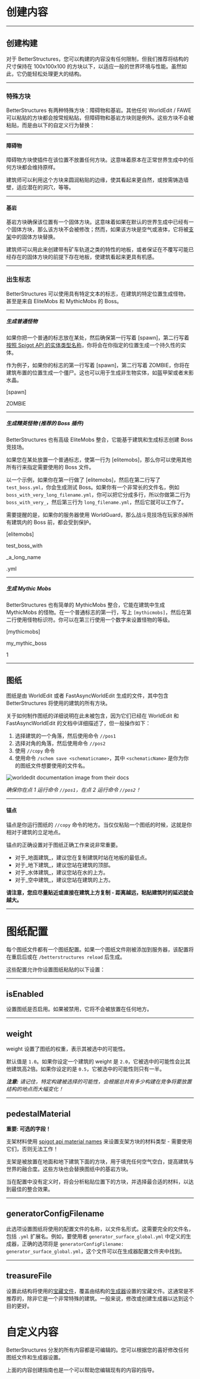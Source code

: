 # 创建内容

***

## 创建构建

对于 BetterStructures，您可以构建的内容没有任何限制，但我们推荐将结构的尺寸保持在 100x100x100 的方块以下，以适应一般的世界环境与性能。虽然如此，它仍能轻松处理更大的结构。

***

### 特殊方块

BetterStructures 有两种特殊方块：障碍物和基岩。其他任何 WorldEdit / FAWE 可以粘贴的方块都会按常规粘贴，但障碍物和基岩方块则是例外。这些方块不会被粘贴，而是由以下的自定义行为替换：

***

#### 障碍物

障碍物方块使插件在该位置不放置任何方块。这意味着原本在正常世界生成中的任何方块都会维持原样。

建筑师可以利用这个方块来圆润粘贴的边缘，使其看起来更自然，或按需铸造墙壁，适应潜在的洞穴，等等。

***

#### 基岩

基岩方块确保该位置有一个固体方块。这意味着如果在默认的世界生成中已经有一个固体方块，那么该方块不会被修改；然而，如果该方块是空气或液体，它将被[支架](#pedestalmaterial)中的固体方块替换。

建筑师可以用此来创建带有矿车轨道之类的特性的地板，或者保证在不覆写可能已经存在的固体方块的前提下存在地板，使建筑看起来更具有机感。

***

### 出生标志

BetterStructures 可以使用具有特定文本的标志，在建筑的特定位置生成怪物，甚至是来自 EliteMobs 和 MythicMobs 的 Boss。

***

##### 生成普通怪物

如果你把一个普通的标志放在某处，然后确保第一行写着 [spawn]，第二行写着[按照 Spigot API 的实体类型名称](https://hub.spigotmc.org/javadocs/spigot/org/bukkit/entity/EntityType.html)，你将会在你指定的位置生成一个持久性的实体。

作为例子，如果你的标志的第一行写着 [spawn]，第二行写着 ZOMBIE，你将在建筑布置的位置生成一个僵尸。这也可以用于生成非生物实体，如盔甲架或者末影水晶。

<div class="minecraft-sign"> 
<p>[spawn]</p>
<p>ZOMBIE</p>
<p></p>
<p></p>
</div>

***

##### 生成精英怪物 (推荐的 Boss 插件)

BetterStructures 也有高级 EliteMobs 整合，它能基于建筑和生成标志创建 Boss 竞技场。

如果您在某处放置一个普通标志，使第一行为 [elitemobs]，那么你可以使用其他所有行来指定需要使用的 Boss 文件。

以一个示例，如果你在第一行做了 [elitemobs]，然后在第二行写了 `test_boss.yml`，你会生成测试 Boss。如果你有一个非常长的文件名，例如 `boss_with_very_long_filename.yml`，你可以把它分成多行，所以你做第二行为 `boss_with_very_`，然后第三行为 `long_filename.yml`，然后它就可以工作了。

需要提醒的是，如果你的服务器使用 WorldGuard，那么战斗竞技场在玩家杀掉所有建筑内的 Boss 前，都会受到保护。

<div class="minecraft-sign"> 
<p>[elitemobs]</p>
<p>test_boss_with</p>
<p>_a_long_name</p>
<p>.yml</p>
</div>

***

##### 生成 Mythic Mobs

BetterStructures 也有简单的 MythicMobs 整合，它能在建筑中生成 MythicMobs 的怪物。在一个普通标志的第一行，写上 `[mythicmobs]`，然后在第二行使用怪物标识符。你可以在第三行使用一个数字来设置怪物的等级。

<div class="minecraft-sign"> 
<p>[mythicmobs]</p>
<p>my_mythic_boss</p>
<p>1</p>
<p></p>
</div>

***

## 图纸

图纸是由 WorldEdit 或者 FastAsyncWorldEdit 生成的文件，其中包含 BetterStructures 将使用的建筑的所有方块。

关于如何制作图纸的详细说明在此未被包含，因为它们已经在 WorldEdit 和 FastAsyncWorldEdit 的文档中详细描述了，但一般操作如下：

1) 选择建筑的一个角落，然后使用命令 `//pos1`
2) 选择对角的角落，然后使用命令 `//pos2`
3) 使用 `//copy` 命令
4) 使用命令 `/schem save <schematicname>`，其中 `<schematicName>` 是你为你的图纸文件想要使用的文件名。

<img src="https://worldedit.enginehub.org/en/latest/_images/cuboid.png" alt="worldedit documentation image from their docs">

*确保你在点 1 运行命令 `//pos1`，在点 2 运行命令 `//pos2`！*

***

#### 锚点

锚点是你运行图纸的 `//copy` 命令的地方。当仅仅粘贴一个图纸的时候，这就是你相对于建筑的立足地点。

锚点的正确设置对于图纸正确工作来说非常重要。

* 对于_地面建筑_，建议您在复制建筑时站在地板的最低点。
* 对于_地下建筑_，建议您站在建筑的顶部。
* 对于_水体建筑_，建议您站在水的上方。
* 对于_空中建筑_，建议您站在建筑的上方。

**请注意，您应尽量贴近或直接在建筑上方复制 - 距离越远，粘贴建筑时的延迟就会越大。**

***

# 图纸配置

每个图纸文件都有一个图纸配置。如果一个图纸文件刚被添加到服务器，该配置将在重启后或在 `/betterstructures reload` 后生成。

这些配置允许你设置图纸粘贴的以下设置：

***

## isEnabled

设置图纸是否启用。如果被禁用，它将不会被放置在任何地方。

***

## weight

weight 设置了图纸的权重，表示其被选中的可能性。

默认值是 `1.0`。如果你设定一个建筑的 weight 是 `2.0`，它被选中的可能性会比其他建筑高2倍。如果你设定的是 `0.5`，它被选中的可能性则只有一半。

_**注意:** 请记住，特定构建被选择的可能性，会根据总共有多少构建在竞争将要放置结构的地点而大幅变化！_

***

## pedestalMaterial

**重要: 可选的字段！**

支架材料使用 [spigot api material names](https://hub.spigotmc.org/javadocs/spigot/org/bukkit/Material.html) 来设置支架方块的材料类型 - 需要使用它们，否则无法工作！

支架是被放置在地面和地下建筑下面的方块，用于填充任何空气空白，提高建筑与世界的融合度。这些方块也会替换图纸中的基岩方块。

当在配置中没有定义时，将会分析粘贴位置下的方块，并选择最合适的材料，以达到最佳的整合效果。

***

## generatorConfigFilename

此选项设置图纸将使用的配置文件的名称，以文件名形式。这需要完全的文件名，包括 `.yml` 扩展名。例如，要使用者 `generator_surface_global.yml` 中定义的生成器，正确的选项将是 `generatorConfigFilename: generator_surface_global.yml`，这个文件可以在生成器配置文件夹中找到。

***

## treasureFile

设置此结构将使用的[宝藏文件]($language$/betterstructures/creating_treasure.md)，覆盖由结构的[生成器]($language$/betterstructures/creating_generators.md)设置的宝藏文件。这通常是不推荐的，除非它是一个非常特殊的建筑。一般来说，修改或创建生成器以达到这个目的更好。

# 自定义内容

BetterStructures 分发的所有内容都是可编辑的。您可以根据您的喜好修改任何图纸文件和生成器设置。

上面的内容创建指南也是一个可以帮助您编辑现有的内容的指导。